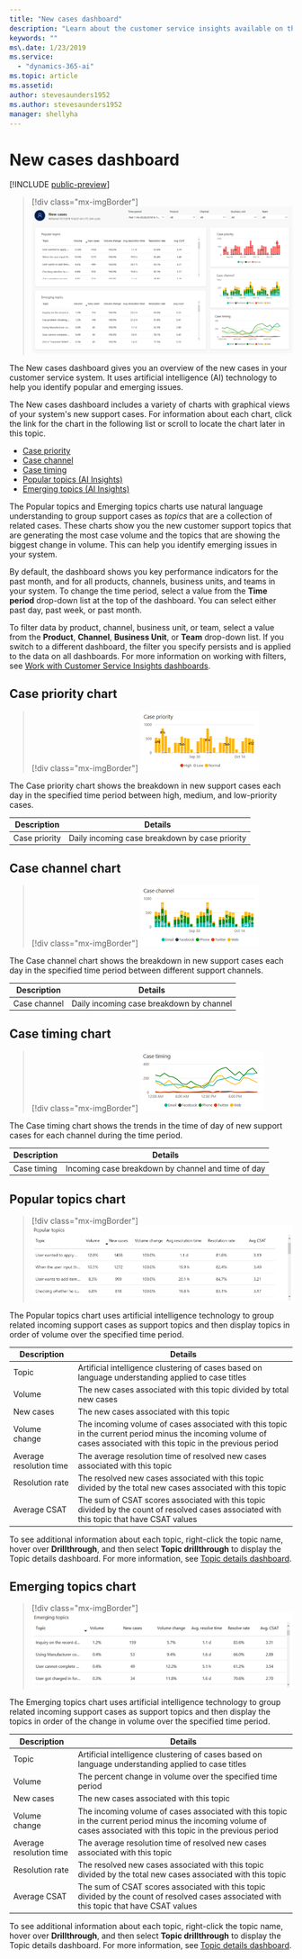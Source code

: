 ```yaml
---
title: "New cases dashboard"
description: "Learn about the customer service insights available on the New cases dashboard."
keywords: ""
ms\.date: 1/23/2019
ms.service:
  - "dynamics-365-ai"
ms.topic: article
ms.assetid: 
author: stevesaunders1952
ms.author: stevesaunders1952
manager: shellyha
---
```


# New cases dashboard​

[!INCLUDE [public-preview](../includes/public-preview.md)]

> [!div class="mx-imgBorder"]
> ![New cases dashboard](media/ai-csi-new-cases-dash.png)

The New cases dashboard gives you an overview of the new cases in your customer service system. It uses artificial intelligence (AI) technology to help you identify popular and emerging issues.

The New cases dashboard includes a variety of charts with graphical views of your system's new support cases. For information about each chart, click the link for the chart in the following list or scroll to locate the chart later in this topic.

* [Case priority](#case-priority-chart)
* [Case channel](#case-channel-chart)
* [Case timing](#case-timing-chart)
* [Popular topics (AI Insights)](#current-popular-topics-chart)
* [Emerging topics (AI Insights)](#emerging-topics-chart)

The Popular topics and Emerging topics charts use natural language understanding to group support cases as *topics* that are a collection of related cases. These charts show you the new customer support topics that are generating the most case volume and the topics that are showing the biggest change in volume. This can help you identify emerging issues in your system.

By default, the dashboard shows you key performance indicators for the past month, and for all products, channels, business units, and teams in your system. To change the time period, select a value from the **Time period** drop-down list at the top of the dashboard. You can select either past day, past week, or past month.

To filter data by product, channel, business unit, or team, select a value from the **Product**, **Channel**, **Business Unit**, or **Team** drop-down list. If you switch to a different dashboard, the filter you specify persists and is applied to the data on all dashboards. For more information on working with filters, see [Work with Customer Service Insights dashboards](use-dashboard-sample-data.md).

## Case priority chart

> [!div class="mx-imgBorder"]
> ![Case priority chart](media/ai-csi-case-priority-incoming.png)

The Case priority chart shows the breakdown in new support cases each day in the specified time period between high, medium, and low-priority cases.

Description | Details
----------- | -------
Case priority | Daily incoming case breakdown by case priority

## Case channel chart

> [!div class="mx-imgBorder"]
> ![Case channel chart](media/ai-csi-case-channels-incoming.png)

The Case channel chart shows the breakdown in new support cases each day in the specified time period between different support channels.

Description | Details
----------- | -------
Case channel | Daily incoming case breakdown by channel

## Case timing chart

> [!div class="mx-imgBorder"]
> ![Case timing chart](media/ai-csi-case-timing.png)

The Case timing chart shows the trends in the time of day of new support cases for each channel during the time period.

Description | Details
----------- | -------
Case timing | Incoming case breakdown by channel and time of day

## Popular topics chart

> [!div class="mx-imgBorder"]
> ![Popular topics chart](media/ai-csi-popular-topics.png)

The Popular topics chart uses artificial intelligence technology to group related incoming support cases as support topics and then display topics in order of volume over the specified time period.

Description | Details
----------- | -------
Topic | Artificial intelligence clustering of cases based on language understanding applied to case titles
Volume | The new cases associated with this topic divided by total new cases
New cases | The new cases associated with this topic
Volume change | The incoming volume of cases associated with this topic in the current period minus the incoming volume of cases associated with this topic in the previous period
Average resolution time | The average resolution time of resolved new cases associated with this topic
Resolution rate | The resolved new cases associated with this topic divided by the total new cases associated with this topic
Average CSAT  | The sum of CSAT scores associated with this topic divided by the count of resolved cases associated with this topic that have CSAT values

To see additional information about each topic, right-click the topic name, hover over **Drillthrough**, and then select **Topic drillthrough** to display the Topic details dashboard. For more information, see [Topic details dashboard](dashboard-topic-details.md).

## Emerging topics chart

> [!div class="mx-imgBorder"]
> ![Emerging topics chart](media/ai-csi-emerging-topics.png)

The Emerging topics chart uses artificial intelligence technology to group related incoming support cases as support topics and then display the topics in order of the change in volume over the specified time period.

Description | Details
----------- | -------
Topic | Artificial intelligence clustering of cases based on language understanding applied to case titles
Volume | The percent change in volume over the specified time period
New cases | The new cases associated with this topic
Volume change | The incoming volume of cases associated with this topic in the current period minus the incoming volume of cases associated with this topic in the previous period
Average resolution time | The average resolution time of resolved new cases associated with this topic
Resolution rate | The resolved new cases associated with this topic divided by the total new cases associated with this topic
Average CSAT  | The sum of CSAT scores associated with this topic divided by the count of resolved cases associated with this topic that have CSAT values

To see additional information about each topic, right-click the topic name, hover over **Drillthrough**, and then select **Topic drillthrough** to display the Topic details dashboard. For more information, see [Topic details dashboard](dashboard-topic-details.md).
